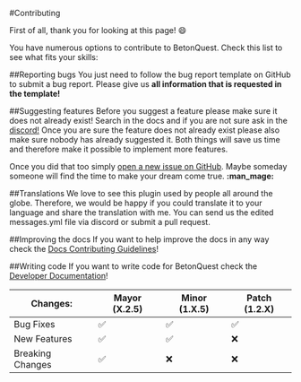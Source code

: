 #Contributing

First of all, thank you for looking at this page! :smile:

You have numerous options to contribute to BetonQuest. 
Check this list to see what fits your skills:

##Reporting bugs
You just need to follow the bug report template on GitHub to submit a bug report. Please give us __**all information that is requested in the template!**__

##Suggesting features
Before you suggest a feature please make sure it does not already exist! Search in the docs and if you are not sure ask in the <a href="https://discord.com/invite/rK6mfHq" target="_blank">discord!</a> 
Once you are sure the feature does not already exist please also make sure nobody has already suggested it. Both things will save us time and therefore make it possible
to implement more features.

Once you did that too simply <a href="https://github.com/BetonQuest/BetonQuest/issues/new?template=feature_request_template.md" target="_blank">
open a new issue on GitHub</a>. Maybe someday someone will find the time to make your dream come true. **:man_mage:**

##Translations
We love to see this plugin used by people all around the globe.
Therefore, we would be happy if you could translate it to your language and share the translation with me. 
You can send us the edited messages.yml file via discord or submit a pull request.

##Improving the docs
If you want to help improve the docs in any way check the [Docs Contributing Guidelines](Docs/Docs.md)!

##Writing code
If you want to write code for BetonQuest check the [Developer Documentation](../Developer-Documentation/Info-for-developers.md)!


Changes:         | Mayor (**X**.2.5)   |  Minor  (1.**X**.5) |   Patch  (1.2.**X**) |
---------------- | ------------------- | ------------------ | ------------------ |
Bug Fixes        | :white_check_mark:  | :white_check_mark: | :white_check_mark: |
New Features     | :white_check_mark:  | :white_check_mark: | :x:                | 
Breaking Changes | :white_check_mark:  | :x:                | :x:                | 
